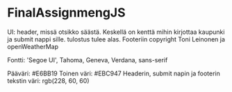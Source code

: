 # FinalAssignmengJS
UI: header, missä otsikko säästä. Keskellä on kenttä mihin kirjottaa kaupunki ja submit nappi sille.
tulostus tulee alas. Footeriin copyright Toni Leinonen ja openWeatherMap

Fontti: 'Segoe UI', Tahoma, Geneva, Verdana, sans-serif

Pääväri: #E6BB19
Toinen väri: #EBC947
Headerin, submit napin ja footerin tekstin väri: rgb(228, 60, 60)